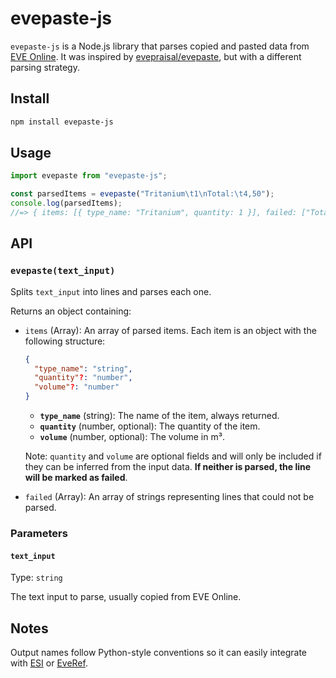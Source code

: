 # evepaste-js

`evepaste-js` is a Node.js library that parses copied and pasted data from [EVE Online](https://www.eveonline.com/). It was inspired by [evepraisal/evepaste](https://github.com/evepraisal/evepaste), but with a different parsing strategy.

## Install

```sh
npm install evepaste-js
```

## Usage

```typescript
import evepaste from "evepaste-js";

const parsedItems = evepaste("Tritanium\t1\nTotal:\t4,50");
console.log(parsedItems);
//=> { items: [{ type_name: "Tritanium", quantity: 1 }], failed: ["Total:\t4,50"] }
```

## API

### `evepaste(text_input)`

Splits `text_input` into lines and parses each one.

Returns an object containing:

- `items` (Array): An array of parsed items. Each item is an object with the following structure:

  ```json
  {
    "type_name": "string",
    "quantity"?: "number",
    "volume"?: "number"
  }
  ```

  - **`type_name`** (string): The name of the item, always returned.
  - **`quantity`** (number, optional): The quantity of the item.
  - **`volume`** (number, optional): The volume in m³.

  Note: `quantity` and `volume` are optional fields and will only be included if they can be inferred from the input data. **If neither is parsed, the line will be marked as failed**.

- `failed` (Array): An array of strings representing lines that could not be parsed.

### Parameters

#### `text_input`

Type: `string`

The text input to parse, usually copied from EVE Online.

## Notes

Output names follow Python-style conventions so it can easily integrate with [ESI](https://esi.evetech.net/ui/) or [EveRef](https://docs.everef.net/datasets/).
